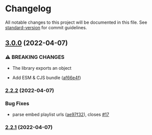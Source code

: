 # Changelog

All notable changes to this project will be documented in this file. See [standard-version](https://github.com/conventional-changelog/standard-version) for commit guidelines.

## [3.0.0](https://github.com/TooTallNate/spotify-uri/compare/v2.2.2...v3.0.0) (2022-04-07)


### ⚠ BREAKING CHANGES

* The library exports an object

* Add ESM & CJS bundle ([af66e4f](https://github.com/TooTallNate/spotify-uri/commit/af66e4f1d2f0e382951cf7c2685eca6444364d0c))

### [2.2.2](https://github.com/TooTallNate/spotify-uri/compare/v2.2.1...v2.2.2) (2022-04-07)


### Bug Fixes

* parse embed playlist urls ([ae97f32](https://github.com/TooTallNate/spotify-uri/commit/ae97f32d5f6d7c6c78a04c94fd78153e747a2b5f)), closes [#17](https://github.com/TooTallNate/spotify-uri/issues/17)

### [2.2.1](https://github.com/TooTallNate/spotify-uri/compare/v2.1.0...v2.2.1) (2022-04-07)
